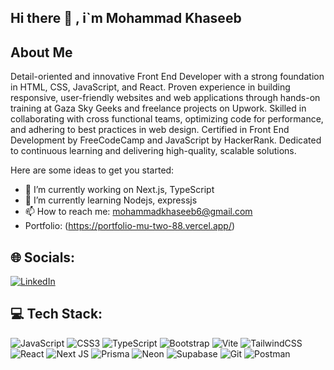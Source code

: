 ## Hi there 👋 , i`m Mohammad Khaseeb

## About Me 
Detail-oriented and innovative Front End Developer with a strong foundation in HTML, CSS,
JavaScript, and React. Proven experience in building responsive, user-friendly websites and web
applications through hands-on training at Gaza Sky Geeks and freelance projects on Upwork. Skilled
in collaborating with cross functional teams, optimizing code for performance, and adhering to best
practices in web design. Certified in Front End Development by FreeCodeCamp and JavaScript by
HackerRank. Dedicated to continuous learning and delivering high-quality, scalable solutions.

Here are some ideas to get you started:

- 🔭 I’m currently working on Next.js, TypeScript
- 🌱 I’m currently learning Nodejs, expressjs
- 📫 How to reach me: mohammadkhaseeb6@gmail.com
- Portfolio: (https://portfolio-mu-two-88.vercel.app/)


## 🌐 Socials:
[![LinkedIn](https://img.shields.io/badge/LinkedIn-%230077B5.svg?logo=linkedin&logoColor=white)](https://www.linkedin.com/in/m7amd1/) 

## 💻 Tech Stack:
![JavaScript](https://img.shields.io/badge/javascript-%23323330.svg?style=for-the-badge&logo=javascript&logoColor=%23F7DF1E)
![CSS3](https://img.shields.io/badge/css3-%231572B6.svg?style=for-the-badge&logo=css3&logoColor=white)
![TypeScript](https://img.shields.io/badge/typescript-%23007ACC.svg?style=for-the-badge&logo=typescript&logoColor=white)
![Bootstrap](https://img.shields.io/badge/bootstrap-%238511FA.svg?style=for-the-badge&logo=bootstrap&logoColor=white)
![Vite](https://img.shields.io/badge/vite-%23646CFF.svg?style=for-the-badge&logo=vite&logoColor=white)
![TailwindCSS](https://img.shields.io/badge/tailwindcss-%2338B2AC.svg?style=for-the-badge&logo=tailwind-css&logoColor=white)
![React](https://img.shields.io/badge/react-%2320232a.svg?style=for-the-badge&logo=react&logoColor=%2361DAFB)
![Next JS](https://img.shields.io/badge/Next.js-000000?style=for-the-badge&logo=next.js&logoColor=white)
![Prisma](https://img.shields.io/badge/Prisma-2D3748?style=for-the-badge&logo=prisma&logoColor=white)
![Neon](https://img.shields.io/badge/NeonDB-1E90FF?style=for-the-badge&logo=neon&logoColor=white)
![Supabase](https://img.shields.io/badge/Supabase-3ECF8E?style=for-the-badge&logo=supabase&logoColor=white)
![Git](https://img.shields.io/badge/git-%23F05033.svg?style=for-the-badge&logo=git&logoColor=white)
![Postman](https://img.shields.io/badge/Postman-FF6C37?style=for-the-badge&logo=postman&logoColor=white)



<!-- Proudly created with GPRM ( https://gprm.itsvg.in ) -->

